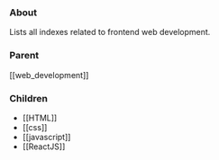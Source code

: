 ### About
Lists all indexes related to frontend web development.

### Parent
[[web_development]]

### Children
- [[HTML]]
- [[css]]
- [[javascript]]
- [[ReactJS]]
